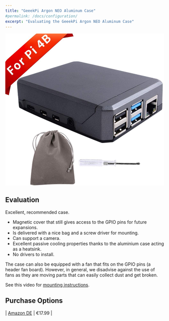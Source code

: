 ```yaml
---
title: "GeeekPi Argon NEO Aluminum Case"
#permalink: /docs/configuration/
excerpt: "Evaluating the GeeekPi Argon NEO Aluminum Case"
---
```


![GeeekPi Argon NEO Aluminum Case](/assets/pictures/geekpi-argon-neo-alu-case.jpg)


## Evaluation

Excellent, recommended case. 
- Magnetic cover that still gives access to the GPIO pins for future expansions.
- Is delivered with a nice bag and a screw driver for mounting.
- Can support a camera.
- Excellent passive cooling properties thanks to the aluminium case acting as a heatsink.
- No drivers to install.

The case can also be equipped with a fan that fits on the GPIO pins (a header fan board). However, in general, we  disadvise against the use of fans as they are moving parts that can easily collect dust and get broken. 

See this video for [mounting instructions](https://www.youtube.com/watch?v=ck5-xnY9eGc). 


## Purchase Options

| [Amazon DE](https://www.amazon.de/-/en/gp/product/B0861LS3Z1/) | €17.99 |


